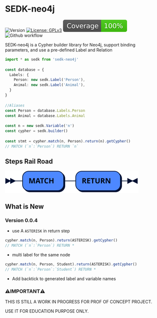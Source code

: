 # SEDK-neo4j
![Version](https://img.shields.io/badge/version-0.0.4-blue.svg)
[![License: GPLv3](https://img.shields.io/badge/License-ISC-blue.svg)](https://opensource.org/licenses/ISC)
![Coverage](https://raw.githubusercontent.com/amerharb/sedk/main/packages/sedk-neo4j/badges/coverage.svg)
![Github workflow](https://github.com/amerharb/sedk/actions/workflows/test-lint.yaml/badge.svg?branch=main)

SEDK-neo4j is a Cypher builder library for Neo4j, support binding parameters, and use a pre-defined Label and Relation

```typescript
import * as sedk from 'sedk-neo4j'

const database = {
  Labels: {
    Person: new sedk.Label('Person'),
    Animal: new sedk.Label('Animal'),
  }
}

//Aliases
const Person = database.Labels.Person
const Animal = database.Labels.Animal

const n = new sedk.Variable('n')
const cypher = sedk.builder()

const stmt = cypher.match(n, Person).return(n).getCypher()
// MATCH (`n`:`Person`) RETURN `n`
```

## Steps Rail Road
![SEDK steps](https://raw.githubusercontent.com/amerharb/sedk-neo4j/b2d8e81fc8ba1a1f4bc28953abefa9a16e46c87c/doc/StepsRailRoad.svg)

## What is New
### Version 0.0.4
- use A `ASTERISK` in return step
```typescript
cypher.match(n, Person).return(ASTERISK).getCypher()
// MATCH (`n`:`Person`) RETURN *
```
- multi label for the same node
```typescript
cypher.match(n, Person, Student).return(ASTERISK).getCypher()
// MATCH (`n`:`Person`:`Student`) RETURN *
```
- Add backtick to generated label and variable names


### ⚠️IMPORTANT⚠️
 THIS IS STILL A WORK IN PROGRESS FOR PROF OF CONCEPT PROJECT.

 USE IT FOR EDUCATION PURPOSE ONLY.

